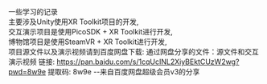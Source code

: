 一些学习的记录  
主要涉及Unity使用XR Toolkit项目的开发,  
交互演示项目是使用PicoSDK + XR Toolkit进行开发,  
博物馆项目是使用SteamVR + XR Toolkit进行开发,  
项目源文件以及演示视频请到百度网盘下载:
通过网盘分享的文件：源文件和交互演示视频
链接: https://pan.baidu.com/s/1cqUcINL2XiyBEktCUzW2wg?pwd=8w9e 提取码: 8w9e 
--来自百度网盘超级会员v3的分享
